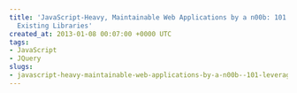 ```yaml
---
title: 'JavaScript-Heavy, Maintainable Web Applications by a n00b: 101 - Leveraging
  Existing Libraries'
created_at: 2013-01-08 00:07:00 +0000 UTC
tags:
- JavaScript
- JQuery
slugs:
- javascript-heavy-maintainable-web-applications-by-a-n00b--101-leveraging-existing-libraries
---
```

